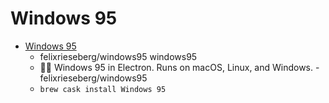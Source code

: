 # Windows 95
- [Windows 95](https://github.com/felixrieseberg/windows95)
  -  felixrieseberg/windows95 windows95
  - 💩🚀 Windows 95 in Electron. Runs on macOS, Linux, and Windows. - felixrieseberg/windows95
  - `brew cask install Windows 95`
